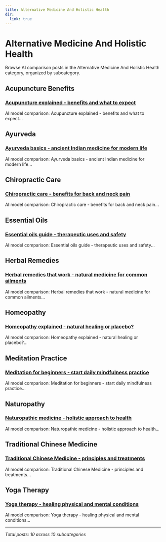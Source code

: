 ```yaml
---
title: Alternative Medicine And Holistic Health
dir:
  link: true
---
```


# Alternative Medicine And Holistic Health

Browse AI comparison posts in the Alternative Medicine And Holistic Health category, organized by subcategory.

## Acupuncture Benefits

### [Acupuncture explained - benefits and what to expect](acupuncture-benefits/deepseek-vs-gemini-vs-grok-acupuncture-benefits-5850.md)

AI model comparison: Acupuncture explained - benefits and what to expect...

## Ayurveda

### [Ayurveda basics - ancient Indian medicine for modern life](ayurveda/claude-vs-deepseek-vs-gemini-ayurveda-1505.md)

AI model comparison: Ayurveda basics - ancient Indian medicine for modern life...

## Chiropractic Care

### [Chiropractic care - benefits for back and neck pain](chiropractic-care/claude-vs-deepseek-vs-grok-chiropractic-care-9124.md)

AI model comparison: Chiropractic care - benefits for back and neck pain...

## Essential Oils

### [Essential oils guide - therapeutic uses and safety](essential-oils/claude-vs-deepseek-vs-mistral-essential-oils-3487.md)

AI model comparison: Essential oils guide - therapeutic uses and safety...

## Herbal Remedies

### [Herbal remedies that work - natural medicine for common ailments](herbal-remedies/claude-vs-grok-vs-mistral-herbal-remedies-2997.md)

AI model comparison: Herbal remedies that work - natural medicine for common ailments...

## Homeopathy

### [Homeopathy explained - natural healing or placebo?](homeopathy/chatgpt-vs-deepseek-vs-gemini-homeopathy-3886.md)

AI model comparison: Homeopathy explained - natural healing or placebo?...

## Meditation Practice

### [Meditation for beginners - start daily mindfulness practice](meditation-practice/chatgpt-vs-gemini-vs-mistral-meditation-practice-1753.md)

AI model comparison: Meditation for beginners - start daily mindfulness practice...

## Naturopathy

### [Naturopathic medicine - holistic approach to health](naturopathy/chatgpt-vs-deepseek-vs-gemini-naturopathy-9259.md)

AI model comparison: Naturopathic medicine - holistic approach to health...

## Traditional Chinese Medicine

### [Traditional Chinese Medicine - principles and treatments](traditional-chinese-medicine/claude-vs-deepseek-vs-gemini-traditional-chinese-medicine-8239.md)

AI model comparison: Traditional Chinese Medicine - principles and treatments...

## Yoga Therapy

### [Yoga therapy - healing physical and mental conditions](yoga-therapy/deepseek-vs-gemini-vs-grok-yoga-therapy-1379.md)

AI model comparison: Yoga therapy - healing physical and mental conditions...

---

*Total posts: 10 across 10 subcategories*
